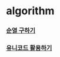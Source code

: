 # algorithm

### [순열 구하기](https://github.com/ka0824/algorithm/blob/main/permutation.md)
### [유니코드 활용하기](https://github.com/ka0824/algorithm/blob/main/unicode.md)
